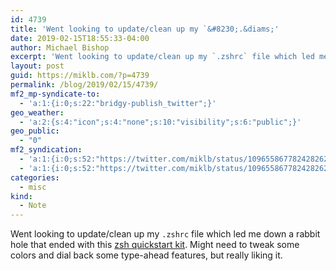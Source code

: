 ```yaml
---
id: 4739
title: 'Went looking to update/clean up my `&#8230;.&diams;'
date: 2019-02-15T18:55:33-04:00
author: Michael Bishop
excerpt: 'Went looking to update/clean up my `.zshrc` file which led me down a rabbit hole that ended with this zsh quickstart kit. Might need to tweak some colors and dial back some type ahead features, but really liking it <https://github.com/unixorn/zsh-quickstart-kit>'
layout: post
guid: https://miklb.com/?p=4739
permalink: /blog/2019/02/15/4739/
mf2_mp-syndicate-to:
  - 'a:1:{i:0;s:22:"bridgy-publish_twitter";}'
geo_weather:
  - 'a:2:{s:4:"icon";s:4:"none";s:10:"visibility";s:6:"public";}'
geo_public:
  - "0"
mf2_syndication:
  - 'a:1:{i:0;s:52:"https://twitter.com/miklb/status/1096558677824282624";}'
  - 'a:1:{i:0;s:52:"https://twitter.com/miklb/status/1096558677824282624";}'
categories:
  - misc
kind:
  - Note
---
```

Went looking to update/clean up my `.zshrc` file which led me down a rabbit hole that ended with this [zsh quickstart kit](https://github.com/unixorn/zsh-quickstart-kit). Might need to tweak some colors and dial back some type-ahead features, but really liking it.